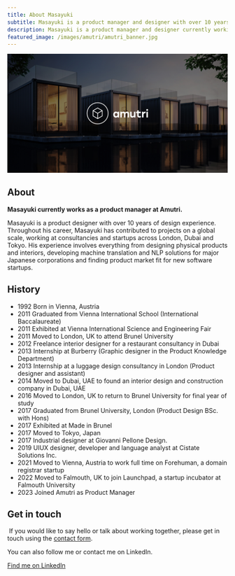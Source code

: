 ```yaml
---
title: About Masayuki
subtitle: Masayuki is a product manager and designer with over 10 years of design experience. His experience involves everything from designing physical products and interiors, developing machine translation and NLP solutions for major Japanese corporations and finding product market fit for new software startups.
description: Masayuki is a product manager and designer currently working at Amutri.
featured_image: /images/amutri/amutri_banner.jpg
---
```


<div class="banner"><img src="/images/amutri/amutri_banner.jpg" class="banner_img"></div>

## About

**Masayuki currently works as a product manager at Amutri.**

 Masayuki is a product designer with over 10 years of design experience. Throughout his career, Masayuki has contributed to projects on a global scale, working at consultancies and startups across London, Dubai and Tokyo. His experience involves everything from designing physical products and interiors, developing machine translation and NLP solutions for major Japanese corporations and finding product market fit for new software startups.

## History

* 1992 Born in Vienna, Austria
* 2011 Graduated from Vienna International School (International Baccalaureate)
* 2011 Exhibited at Vienna International Science and Engineering Fair
* 2011 Moved to London, UK to attend Brunel University
* 2012 Freelance interior designer for a restaurant consultancy in Dubai
* 2013 Internship at Burberry (Graphic designer in the Product Knowledge Department)
* 2013 Internship at a luggage design consultancy in London (Product designer and assistant)
* 2014 Moved to Dubai, UAE to found an interior design and construction company in Dubai, UAE
* 2016 Moved to London, UK to return to Brunel University for final year of study
* 2017 Graduated from Brunel University, London (Product Design BSc. with Hons)
* 2017 Exhibited at Made in Brunel
* 2017 Moved to Tokyo, Japan
* 2017 Industrial designer at Giovanni Pellone Design.
* 2019 UIUX designer, developer and language analyst at Cistate Solutions Inc.
* 2021 Moved to Vienna, Austria to work full time on Forehuman, a domain registrar startup
* 2022 Moved to Falmouth, UK to join Launchpad, a startup incubator at Falmouth University
* 2023 Joined Amutri as Product Manager

## Get in touch
​
If you would like to say hello or talk about working together, please get in touch using the [contact form](/contact).

You can also follow me or contact me on LinkedIn.

<a href="https://www.linkedin.com/in/mkishi" class="button button--large">Find me on LinkedIn</a>